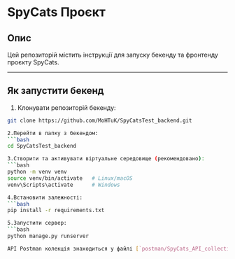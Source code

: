 # SpyCats Проєкт

## Опис
Цей репозиторій містить інструкції для запуску бекенду та фронтенду проєкту SpyCats.

---

## Як запустити бекенд

1. Клонувати репозиторій бекенду:
```bash
git clone https://github.com/MoHTuK/SpyCatsTest_backend.git

2.Перейти в папку з бекендом:
```bash
cd SpyCatsTest_backend

3.Створити та активувати віртуальне середовище (рекомендовано):
```bash
python -m venv venv
source venv/bin/activate   # Linux/macOS
venv\Scripts\activate      # Windows

4.Встановити залежності:
```bash
pip install -r requirements.txt

5.Запустити сервер:
```bash
python manage.py runserver

API Postman колекція знаходиться у файлі [`postman/SpyCats_API_collection.json`](./postman/SpyCats_API_collection.json). Імпортуйте його у Postman для тестування.

